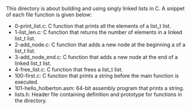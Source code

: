 This directory is about building and using singly linked lists in C.
A snippet of each file function is given below:

- 0-print_list.c: C function that prints all the elements of a list_t list.
- 1-list_len.c: C function that returns the number of elements in a linked list_t list.
- 2-add_node.c: C function that adds a new node at the beginning a of a list_t list.
- 3-add_node_end.c: C function that adds a new node at the end of a linked list_t list.
- 4-free_list.c: C function that frees a list_t list.
- 100-first.c: C function that prints a string before the main function is executed.
- 101-hello_holberton.asm: 64-bit assembly program that prints a string.
- lists.h: Header file containing definition and prototype for functions in the directory.
